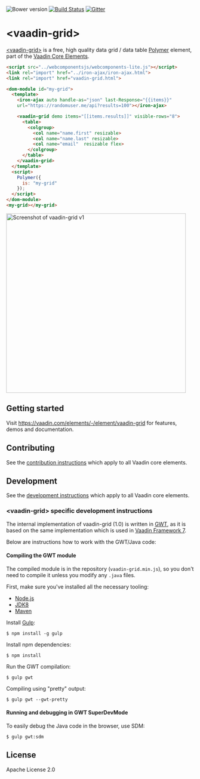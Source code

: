 ![Bower version](https://img.shields.io/bower/v/vaadin-grid.svg) [![Build Status](https://travis-ci.org/vaadin/vaadin-grid.svg?branch=master)](https://travis-ci.org/vaadin/vaadin-grid) [![Gitter](https://badges.gitter.im/Join%20Chat.svg)](https://gitter.im/vaadin/vaadin-core-elements?utm_source=badge&utm_medium=badge&utm_campaign=pr-badge)

# &lt;vaadin-grid&gt;

[&lt;vaadin-grid&gt;](https://vaadin.com/elements/-/element/vaadin-grid) is a free, high quality data grid / data table [Polymer](http://polymer-project.org) element, part of the [Vaadin Core Elements](https://vaadin.com/elements).

<!---
```
<custom-element-demo height="500">
  <template>
    <next-code-block></next-code-block>
  </template>
</custom-element-demo>
```
-->
```html
<script src="../webcomponentsjs/webcomponents-lite.js"></script>
<link rel="import" href="../iron-ajax/iron-ajax.html">
<link rel="import" href="vaadin-grid.html">

<dom-module id="my-grid">
  <template>
    <iron-ajax auto handle-as="json" last-Response="{{items}}"
    url="https://randomuser.me/api?results=100"></iron-ajax>

    <vaadin-grid demo items="[[items.results]]" visible-rows="8">
      <table>
        <colgroup>
          <col name="name.first" resizable>
          <col name="name.last" resizable>
          <col name="email"  resizable flex>
        </colgroup>
      </table>
    </vaadin-grid>
  </template>
  <script>
    Polymer({
      is: "my-grid"
    });
  </script>
</dom-module>
<my-grid></my-grid>
```

<img src="https://github.com/vaadin/vaadin-grid/raw/1.x/screenshot.png" width="481" alt="Screenshot of vaadin-grid v1">

## Getting started

Visit https://vaadin.com/elements/-/element/vaadin-grid for features, demos and documentation.

## Contributing

See the [contribution instructions](https://github.com/vaadin/vaadin-core-elements#contributing) which apply to all Vaadin core elements.

## Development

See the [development instructions](https://github.com/vaadin/vaadin-core-elements#development) which apply to all Vaadin core elements.

### &lt;vaadin-grid&gt; specific development instructions

The internal implementation of vaadin-grid (1.0) is written in [GWT](http://gwtproject.org), as it is based on the same implementation which is used in [Vaadin Framework 7](https://vaadin.com/framework).

Below are instructions how to work with the GWT/Java code:

#### Compiling the GWT module

The compiled module is in the repository (`vaadin-grid.min.js`), so you don't need to compile it unless you modify any `.java` files.

First, make sure you've installed all the necessary tooling:
- [Node.js](http://nodejs.org)
- [JDK8](http://www.oracle.com/technetwork/java/javase/downloads/index.html)
- [Maven](http://maven.apache.org/download.cgi)

Install [Gulp](http://gulpjs.com):

```shell
$ npm install -g gulp
```

Install npm dependencies:

```shell
$ npm install
```

Run the GWT compilation:

```shell
$ gulp gwt
```

Compiling using "pretty" output:
```shell
$ gulp gwt --gwt-pretty
```

#### Running and debugging in GWT SuperDevMode

To easily debug the Java code in the browser, use SDM:
```shell
$ gulp gwt:sdm
```


## License

Apache License 2.0
